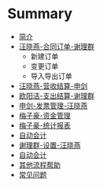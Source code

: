 # Summary

* [简介](README.md)
* [汪晓燕-合同订单-谢理群](he-tong-ding-dan.md)
  * 新建订单
  * 变更订单
  * 导入导出订单
* [汪晓燕-营收结算-申剑](ying-shou-jie-suan.md)
* [欧阳洁-支出结算-谢理群](zhi-chu-jie-suan.md)
* [申剑-发票管理-汪晓燕](fa-piao-guan-li.md)
* [梅子豪-资金管理](zi-jin-guan-li.md)
* [梅子豪-统计报表](tong-ji-bao-biao.md)
* [自动会计](zi-dong-hui-ji.md)
* [谢理群-设置-汪晓燕](xin-jian-ding-dan.md)
* [自动会计](zi-dong-hui-ji.md)
* [其他流程帮助](qi-ta.md)
* [常见问题](qanda.md)

